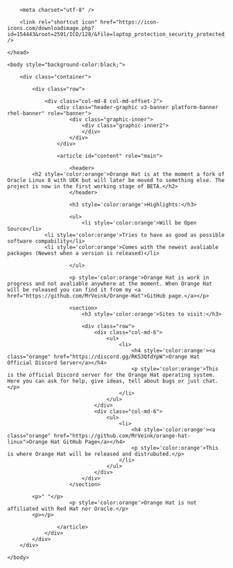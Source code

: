 <html lang="en">
    <head>

        <meta charset="utf-8" />

        <link rel="shortcut icon" href="https://icon-icons.com/downloadimage.php?id=154443&root=2591/ICO/128/&file=laptop_protection_security_protected_icon_154443.ico" />

    </head>

    <body style="background-color:black;">

        <div class="container">
            
            <div class="row">

                <div class="col-md-8 col-md-offset-2">
                    <div class="header-graphic v3-banner platform-banner rhel-banner" role="banner">
                        <div class="graphic-inner">
                            <div class="graphic-inner2">
                            </div>
                        </div>
                    </div>

                    <article id="content" role="main">

                        <header>
			<h2 style='color:orange'>Orange Hat is at the moment a fork of Oracle Linux 8 with UEK but will later be moved to something else. The project is now in the first working stage of BETA.</h2>
                        </header>

                        <h3 style='color:orange'>Highlights:</h3>

                        <ul>
                            <li style='color:orange'>Will be Open Source</li>
			    <li style='color:orange'>Tries to have as good as possible software compability</li>
			    <li style='color:orange'>Comes with the newest avaliable packages (Newest when a version is released)</li>
			    
                        </ul>

                        <p style='color:orange'>Orange Hat is work in progress and not avaliable anywhere at the moment. When Orange Hat will be released you can find it from my <a href="https://github.com/MrVeink/Orange-Hat">GitHub page.</a></p>

                        <section>
                            <h3 style='color:orange'>Sites to visit:</h3>

                            <div class="row">
                                <div class="col-md-6">
                                    <ul>
                                        <li>
                                            <h4 style='color:orange'><a class="orange" href="https://discord.gg/RK53QfdYpW">Orange Hat Official Discord Server</a></h4>
                                            <p style='color:orange'>This is the official Discord server for the Orange Hat operating system. Here you can ask for help, give ideas, tell about bugs or just chat.</p>
                                        </li>
                                    </ul>
                                </div>
                                <div class="col-md-6">
                                    <ul>
                                        <li>
                                            <h4 style='color:orange'><a class="orange" href="https://github.com/MrVeink/orange-hat-linux">Orange Hat GitHub Page</a></h4>
                                            <p style='color:orange'>This is where Orange Hat will be released and distrubuted.</p>
                                        </li>
                                    </ul>
                                </div>
                            </div>
                        </section>

			<p>" "</p>
                        <p style='color:orange'>Orange Hat is not affiliated with Red Hat nor Oracle.</p>
			<p></p>

                    </article>
                </div>
            </div>
        </div>

    </body>
</html>
